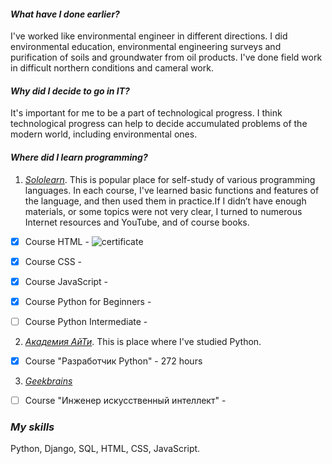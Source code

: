 #### _What have I done earlier?_

I've worked like environmental engineer in different directions.
I did environmental education, environmental engineering surveys 
and purification of soils and groundwater from oil products.
I've done field work in difficult northern conditions and cameral work.

#### _Why did I decide to go in IT?_

It's important for me to be a part of technological progress.
I think technological progress can help to decide accumulated
problems of the modern world, including environmental ones.

#### _Where did I learn programming?_

1. [_Sololearn_](https://www.sololearn.com/home). This is popular place for self-study of various
programming languages. In each course, I've learned basic functions and features of the language, 
and then used them in practice.If I didn’t have enough materials, or some topics were not very clear,
I turned to numerous Internet resources and YouTube, and of course books.

- [X] Course HTML - ![certificate]()

- [X] Course CSS - 
- [X] Course JavaScript - 
- [X] Course Python for Beginners - 
- [ ] Course Python Intermediate - 

2. [_Академия АйТи_](https://academyit.ru). This is place where I've studied Python.

- [X] Course "Разработчик Python" - 272 hours

3. [_Geekbrains_](https://gb.ru/geek_university/analyst/ai-engineer-dp)

- [ ] Course "Инженер искусственный интеллект" - 


### _My skills_

Python, Django, SQL, HTML, CSS, JavaScript.

